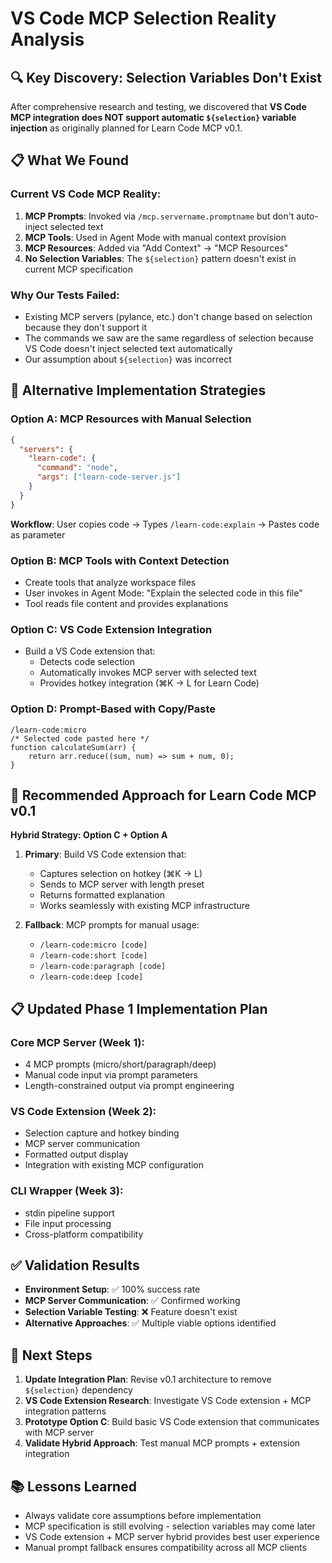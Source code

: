 # VS Code MCP Selection Reality Analysis

## 🔍 Key Discovery: Selection Variables Don't Exist

After comprehensive research and testing, we discovered that **VS Code MCP integration does NOT support automatic `${selection}` variable injection** as originally planned for Learn Code MCP v0.1.

## 📋 What We Found

### Current VS Code MCP Reality:
1. **MCP Prompts**: Invoked via `/mcp.servername.promptname` but don't auto-inject selected text
2. **MCP Tools**: Used in Agent Mode with manual context provision
3. **MCP Resources**: Added via "Add Context" → "MCP Resources" 
4. **No Selection Variables**: The `${selection}` pattern doesn't exist in current MCP specification

### Why Our Tests Failed:
- Existing MCP servers (pylance, etc.) don't change based on selection because they don't support it
- The commands we saw are the same regardless of selection because VS Code doesn't inject selected text automatically
- Our assumption about `${selection}` was incorrect

## 🔄 Alternative Implementation Strategies

### Option A: MCP Resources with Manual Selection
```json
{
  "servers": {
    "learn-code": {
      "command": "node",
      "args": ["learn-code-server.js"]
    }
  }
}
```

**Workflow**: User copies code → Types `/learn-code:explain` → Pastes code as parameter

### Option B: MCP Tools with Context Detection
- Create tools that analyze workspace files
- User invokes in Agent Mode: "Explain the selected code in this file"
- Tool reads file content and provides explanations

### Option C: VS Code Extension Integration
- Build a VS Code extension that:
  - Detects code selection
  - Automatically invokes MCP server with selected text
  - Provides hotkey integration (⌘K → L for Learn Code)

### Option D: Prompt-Based with Copy/Paste
```
/learn-code:micro
/* Selected code pasted here */
function calculateSum(arr) {
    return arr.reduce((sum, num) => sum + num, 0);
}
```

## 🎯 Recommended Approach for Learn Code MCP v0.1

**Hybrid Strategy: Option C + Option A**

1. **Primary**: Build VS Code extension that:
   - Captures selection on hotkey (⌘K → L)
   - Sends to MCP server with length preset
   - Returns formatted explanation
   - Works seamlessly with existing MCP infrastructure

2. **Fallback**: MCP prompts for manual usage:
   - `/learn-code:micro [code]`
   - `/learn-code:short [code]`
   - `/learn-code:paragraph [code]`
   - `/learn-code:deep [code]`

## 📋 Updated Phase 1 Implementation Plan

### Core MCP Server (Week 1):
- 4 MCP prompts (micro/short/paragraph/deep)
- Manual code input via prompt parameters
- Length-constrained output via prompt engineering

### VS Code Extension (Week 2):
- Selection capture and hotkey binding
- MCP server communication
- Formatted output display
- Integration with existing MCP configuration

### CLI Wrapper (Week 3):
- stdin pipeline support
- File input processing
- Cross-platform compatibility

## ✅ Validation Results

- **Environment Setup**: ✅ 100% success rate
- **MCP Server Communication**: ✅ Confirmed working
- **Selection Variable Testing**: ❌ Feature doesn't exist
- **Alternative Approaches**: ✅ Multiple viable options identified

## 🚀 Next Steps

1. **Update Integration Plan**: Revise v0.1 architecture to remove `${selection}` dependency
2. **VS Code Extension Research**: Investigate VS Code extension + MCP integration patterns
3. **Prototype Option C**: Build basic VS Code extension that communicates with MCP server
4. **Validate Hybrid Approach**: Test manual MCP prompts + extension integration

## 📚 Lessons Learned

- Always validate core assumptions before implementation
- MCP specification is still evolving - selection variables may come later
- VS Code extension + MCP server hybrid provides best user experience
- Manual prompt fallback ensures compatibility across all MCP clients